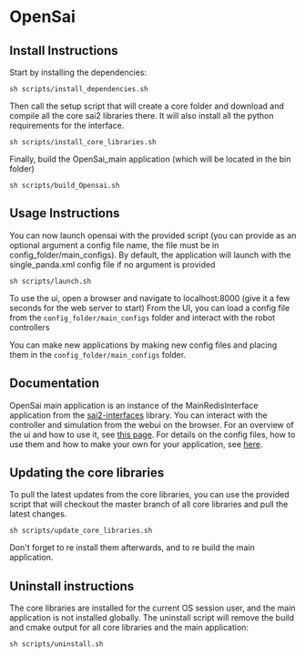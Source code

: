 # OpenSai

## Install Instructions
Start by installing the dependencies:
```
sh scripts/install_dependencies.sh
```

Then call the setup script that will create a core folder and download and compile all the core sai2 libraries there. It will also install all the python requirements for the interface.
```
sh scripts/install_core_libraries.sh
```

Finally, build the OpenSai_main application (which will be located in the bin folder)
```
sh scripts/build_Opensai.sh
```

## Usage Instructions
You can now launch opensai with the provided script (you can provide as an optional argument a config file name, the file must be in config_folder/main_configs). By default, the application will launch with the single_panda.xml config file if no argument is provided
```
sh scripts/launch.sh
```
To use the ui, open a browser and navigate to localhost:8000 (give it a few seconds for the web server to start)
From the UI, you can load a config file from the `config_folder/main_configs` folder and interact with the robot controllers

You can make new applications by making new config files and placing them in the `config_folder/main_configs` folder.

## Documentation
OpenSai main application is an instance of the MainRedisInterface application from the [sai2-interfaces](https://github.com/manips-sai-org/sai2-interfaces) library. You can interact with the controller and simulation from the webui on the browser. For an overview of the ui and how to use it, see [this page]([docs/ui_overview.md](https://github.com/manips-sai-org/sai2-interfaces/blob/master/docs/ui_overview.md)). For details on the config files, how to use them and how to make your own for your application, see [here]([docs/config_files_details.md](https://github.com/manips-sai-org/sai2-interfaces/blob/master/docs/config_files_details.md)).

## Updating the core libraries
To pull the latest updates from the core libraries, you can use the provided script that will checkout the master branch of all core libraries and pull the latest changes.
```
sh scripts/update_core_libraries.sh
```
Don't forget to re install them afterwards, and to re build the main application.

## Uninstall instructions
The core libraries are installed for the current OS session user, and the main application is not installed globally. The uninstall script will remove the build and cmake output for all core libraries and the main application:
```
sh scripts/uninstall.sh
```



